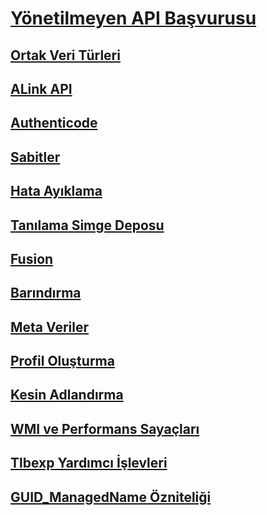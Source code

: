 # [Yönetilmeyen API Başvurusu](index.md)
## [Ortak Veri Türleri](common-data-types-unmanaged-api-reference.md)
## [ALink API](alink/)
## [Authenticode](authenticode/)
## [Sabitler](constants-unmanaged-api-reference.md)
## [Hata Ayıklama](debugging/)
## [Tanılama Simge Deposu](diagnostics/)
## [Fusion](fusion/)
## [Barındırma](hosting/)
## [Meta Veriler](metadata/)
## [Profil Oluşturma](profiling/)
## [Kesin Adlandırma](strong-naming/)
## [WMI ve Performans Sayaçları](wmi/)
## [Tlbexp Yardımcı İşlevleri](tlbexp/)
## [GUID_ManagedName Özniteliği](guid-managedname-attribute.md)
